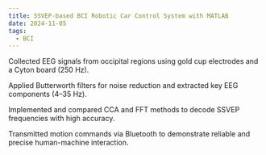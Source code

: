 ```yaml
---
title: SSVEP-based BCI Robotic Car Control System with MATLAB
date: 2024-11-05
tags:
  - BCI
---
```


Collected EEG signals from occipital regions using gold cup electrodes and a Cyton board (250 Hz).

Applied Butterworth filters for noise reduction and extracted key EEG components (4–35 Hz).

Implemented and compared CCA and FFT methods to decode SSVEP frequencies with high accuracy.

Transmitted motion commands via Bluetooth to demonstrate reliable and precise human-machine interaction. 


<!--more-->
